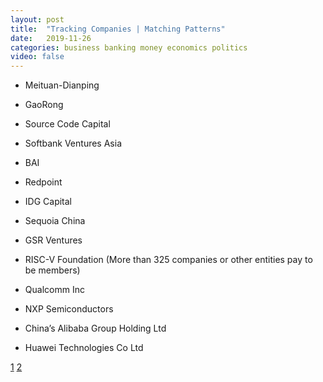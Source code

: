 ```yaml
---
layout: post
title:  "Tracking Companies | Matching Patterns"
date:   2019-11-26
categories: business banking money economics politics
video: false
---
```


- Meituan-Dianping
- GaoRong
- Source Code Capital
- Softbank Ventures Asia
- BAI
- Redpoint
- IDG Capital 
- Sequoia China
- GSR Ventures

- RISC-V Foundation (More than 325 companies or other entities pay to be members)
- Qualcomm Inc
- NXP Semiconductors
- China’s Alibaba Group Holding Ltd
- Huawei Technologies Co Ltd

[1](https://techcrunch.com/2019/11/17/operas-africa-fintech-startup-opay-gains-120m-from-chinese-investors/)
[2](https://www.reuters.com/article/us-usa-china-semiconductors-insight/u-s-based-chip-tech-group-moving-to-switzerland-over-trade-curb-fears-idUSKBN1XZ16L)
